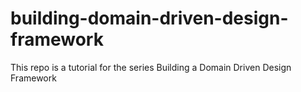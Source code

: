 # building-domain-driven-design-framework
 This repo is a tutorial for the series Building a Domain Driven Design Framework
